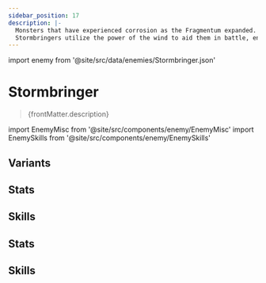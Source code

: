 ```yaml
---
sidebar_position: 17
description: |-
  Monsters that have experienced corrosion as the Fragmentum expanded. They now have a more nimble way of fighting after the source of their power mutated.
  Stormbringers utilize the power of the wind to aid them in battle, enabling them to fire arrows more rapidly.
---
```


import enemy from '@site/src/data/enemies/Stormbringer.json'

# Stormbringer
<blockquote>{frontMatter.description}</blockquote>

import EnemyMisc from '@site/src/components/enemy/EnemyMisc'
import EnemySkills from '@site/src/components/enemy/EnemySkills'

## Variants

<Tabs queryString="variant">
<TabItem value='1' label='Stormbringer'>

<h2>Stats</h2>

<EnemyMisc enemy={enemy} variant={0} />

<h2>Skills</h2>

<EnemySkills enemy={enemy} variant={0} />
</TabItem>
<TabItem value='2' label='Stormbringer (Bug)'>

<h2>Stats</h2>

<EnemyMisc enemy={enemy} variant={1} />

<h2>Skills</h2>

<EnemySkills enemy={enemy} variant={1} />
</TabItem>
</Tabs>

